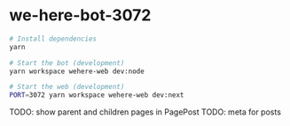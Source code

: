 # we-here-bot-3072

```sh
# Install dependencies
yarn

# Start the bot (development)
yarn workspace wehere-web dev:node

# Start the web (development)
PORT=3072 yarn workspace wehere-web dev:next
```

TODO: show parent and children pages in PagePost
TODO: meta for posts
